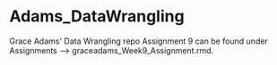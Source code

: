 # Adams_DataWrangling
Grace Adams' Data Wrangling repo
Assignment 9 can be found under Assignments --> graceadams_Week9_Assignment.rmd. 

